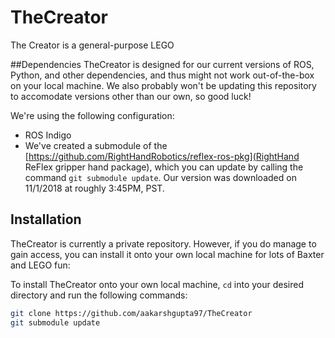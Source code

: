 # TheCreator
The Creator is a general-purpose LEGO 

##Dependencies
TheCreator is designed for our current versions of ROS, Python, and other dependencies, and thus might not work out-of-the-box on your local machine. We also probably won't be updating this repository to accomodate versions other than our own, so good luck!

We're using the following configuration:
* ROS Indigo
* We've created a submodule of the [https://github.com/RightHandRobotics/reflex-ros-pkg](RightHand ReFlex gripper hand package), which you can update by calling the command `git submodule update`. Our version was downloaded on 11/1/2018 at roughly 3:45PM, PST.

## Installation
TheCreator is currently a private repository. However, if you do manage to gain access, you can install it onto your own local machine for lots of Baxter and LEGO fun:

To install TheCreator onto your own local machine, `cd` into your desired directory and run the following commands:
```bash
git clone https://github.com/aakarshgupta97/TheCreator
git submodule update
```
